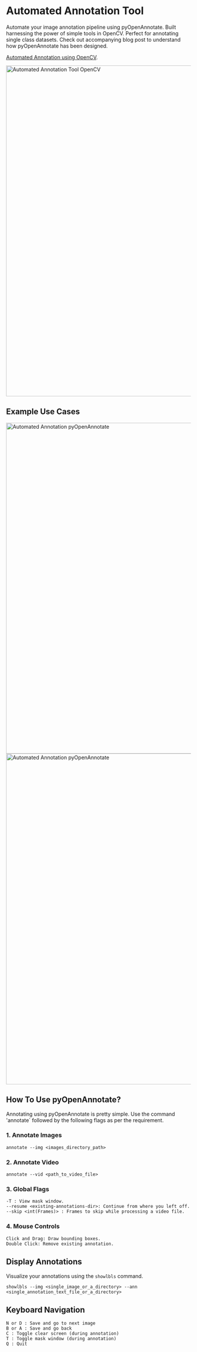 # Automated Annotation Tool

Automate your image annotation pipeline using pyOpenAnnotate. Built harnessing the power of simple tools in OpenCV. Perfect for annotating single class datasets. Check out accompanying blog post to understand how pyOpenAnnotate has been designed. 

[Automated Annotation using OpenCV](https://learnopencv.com/automated-image-annotation-tool-using-opencv-python/).

<img src="https://learnopencv.com/wp-content/uploads/2022/12/annotation-tool.gif" alt="Automated Annotation Tool OpenCV" width="900">

## Example Use Cases
<img src="https://learnopencv.com/wp-content/uploads/2022/11/stags-and-boars-image-annotation-tool-opencv-contour-analysis.png" alt="Automated Annotation pyOpenAnnotate" width="900">

<img src="https://learnopencv.com/wp-content/uploads/2022/11/image-annotation-tool-strawberries-and-fishes-opencv-contour-analysis.png" alt="Automated Annotation pyOpenAnnotate" width="900">

## How To Use pyOpenAnnotate?
Annotating using pyOpenAnnotate is pretty simple. Use the command 'annotate` followed by the following flags as per the requirement.
### 1. Annotate Images

```
annotate --img <images_directory_path>
```

### 2. Annotate Video
```
annotate --vid <path_to_video_file>
```
### 3. Global Flags
```
-T : View mask window.
--resume <existing-annotations-dir>: Continue from where you left off.
--skip <int(Frames)> : Frames to skip while processing a video file.
```

### 4. Mouse Controls
```
Click and Drag: Draw bounding boxes.
Double Click: Remove existing annotation.
```

## Display Annotations
Visualize your annotations using the `showlbls` command.
```
showlbls --img <single_image_or_a_directory> --ann <single_annotation_text_file_or_a_directory>
```

## Keyboard Navigation
```
N or D : Save and go to next image
B or A : Save and go back
C : Toggle clear screen (during annotation)
T : Toggle mask window (during annotation)
Q : Quit
```
